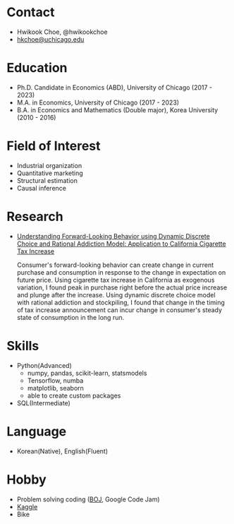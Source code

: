 # Contact
- Hwikook Choe, @hwikookchoe
- hkchoe@uchicago.edu

# Education
- Ph.D. Candidate in Economics (ABD), University of Chicago (2017 - 2023)
- M.A. in Economics, University of Chicago (2017 - 2023)
- B.A. in Economics and Mathematics (Double major), Korea University (2010 - 2016)

# Field of Interest
- Industrial organization
- Quantitative marketing
- Structural estimation
- Causal inference

# Research
- [Understanding Forward-Looking Behavior using Dynamic Discrete Choice and Rational Addiction Model: Application to California Cigarette Tax Increase](https://github.com/hwikookchoe/hwikookchoe/blob/main/Hwikook%20Choe_JMP.pdf)

    Consumer's forward-looking behavior can create change in current purchase and consumption in response to the change in expectation on future price. Using cigarette tax increase in California as exogenous variation, I found peak in purchase right before the actual price increase and plunge after the increase. Using dynamic discrete choice model with rational addiction and stockpiling, I found that change in the timing of tax increase announcement can incur change in consumer's steady state of consumption in the long run.

# Skills
- Python(Advanced)
    - numpy, pandas, scikit-learn, statsmodels
    - Tensorflow, numba
    - matplotlib, seaborn
    - able to create custom packages
- SQL(Intermediate)

# Language
- Korean(Native), English(Fluent)

# Hobby
- Problem solving coding ([BOJ](https://solved.ac/profile/naracar12), Google Code Jam)
- [Kaggle](https://www.kaggle.com/hwikookchoe)
- Bike

<!---
hwikookchoe/hwikookchoe is a ✨ special ✨ repository because its `README.md` (this file) appears on your GitHub profile.
You can click the Preview link to take a look at your changes.
--->

